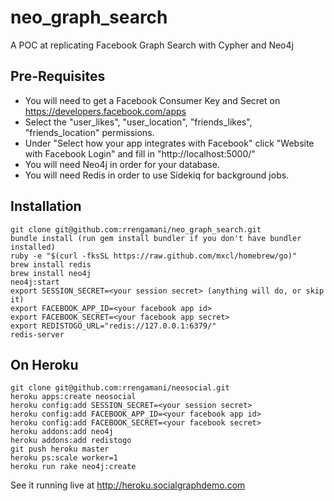 neo_graph_search
================

A POC at replicating Facebook Graph Search with Cypher and Neo4j

Pre-Requisites
--------------

* You will need to get a Facebook Consumer Key and Secret on https://developers.facebook.com/apps
* Select the "user_likes", "user_location", "friends_likes", "friends_location" permissions.
* Under "Select how your app integrates with Facebook" click "Website with Facebook Login" and fill in "http://localhost:5000/"
* You will need Neo4j in order for your database.
* You will need Redis in order to use Sidekiq for background jobs.

Installation
----------------

    git clone git@github.com:rrengamani/neo_graph_search.git
    bundle install (run gem install bundler if you don't have bundler installed)
    ruby -e "$(curl -fksSL https://raw.github.com/mxcl/homebrew/go)"
    brew install redis
    brew install neo4j
    neo4j:start
    export SESSION_SECRET=<your session secret> (anything will do, or skip it)
    export FACEBOOK_APP_ID=<your facebook app id>
    export FACEBOOK_SECRET=<your facebook app secret>
    export REDISTOGO_URL="redis://127.0.0.1:6379/"
    redis-server

On Heroku
---------

    git clone git@github.com:rrengamani/neosocial.git
    heroku apps:create neosocial
    heroku config:add SESSION_SECRET=<your session secret>
    heroku config:add FACEBOOK_APP_ID=<your facebook app id>
    heroku config:add FACEBOOK_SECRET=<your facebook secret>
    heroku addons:add neo4j
    heroku addons:add redistogo
    git push heroku master
    heroku ps:scale worker=1
    heroku run rake neo4j:create

See it running live at http://heroku.socialgraphdemo.com
